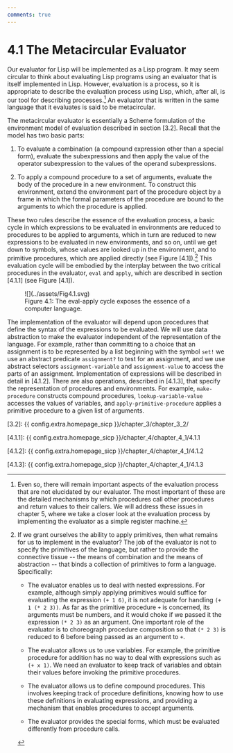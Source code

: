 ```yaml
---
comments: true
---
```


# 4.1 The Metacircular Evaluator
Our evaluator for Lisp will be implemented as a Lisp program. It may seem circular to think about evaluating Lisp programs using an evaluator that is itself implemented in Lisp. However, evaluation is a process, so it is appropriate to describe the evaluation process using Lisp, which, after all, is our tool for describing processes.[^1] An evaluator that is written in the same language that it evaluates is said to be metacircular.

The metacircular evaluator is essentially a Scheme formulation of the environment model of evaluation described in section [3.2]. Recall that the model has two basic parts:

1. To evaluate a combination (a compound expression other than a special form), evaluate the subexpressions and then apply the value of the operator subexpression to the values of the operand subexpressions.

2. To apply a compound procedure to a set of arguments, evaluate the body of the procedure in a new environment. To construct this environment, extend the environment part of the procedure object by a frame in which the formal parameters of the procedure are bound to the arguments to which the procedure is applied.

These two rules describe the essence of the evaluation process, a basic cycle in which expressions to be evaluated in environments are reduced to procedures to be applied to arguments, which in turn are reduced to new expressions to be evaluated in new environments, and so on, until we get down to symbols, whose values are looked up in the environment, and to primitive procedures, which are applied directly (see Figure [4.1]).[^2] This evaluation cycle will be embodied by the interplay between the two critical procedures in the evaluator, `eval` and `apply`, which are described in section [4.1.1] (see Figure [4.1]).

<div id="Figure4.1" markdown>
<figure markdown>
  ![](../assets/Fig4.1.svg)
  <figcaption markdown>
  Figure 4.1: The eval-apply cycle exposes the essence of a computer language.
  </figcaption>
</figure>
</div>

The implementation of the evaluator will depend upon procedures that define the syntax of the expressions to be evaluated. We will use data abstraction to make the evaluator independent of the representation of the language. For example, rather than committing to a choice that an assignment is to be represented by a list beginning with the symbol `set!` we use an abstract predicate `assignment?` to test for an assignment, and we use abstract selectors `assignment-variable` and `assignment-value` to access the parts of an assignment. Implementation of expressions will be described in detail in [4.1.2]. There are also operations, described in [4.1.3], that specify the representation of procedures and environments. For example, `make-procedure` constructs compound procedures, `lookup-variable-value` accesses the values of variables, and `apply-primitive-procedure` applies a primitive procedure to a given list of arguments.

[^1]:
    Even so, there will remain important aspects of the evaluation process that are not elucidated by our evaluator. The most important of these are the detailed mechanisms by which procedures call other procedures and return values to their callers. We will address these issues in chapter 5, where we take a closer look at the evaluation process by implementing the evaluator as a simple register machine.

[^2]:
    If we grant ourselves the ability to apply primitives, then what remains for us to implement in the evaluator? The job of the evaluator is not to specify the primitives of the language, but rather to provide the connective tissue -- the means of combination and the means of abstraction -- that binds a collection of primitives to form a language. Specifically:

    - The evaluator enables us to deal with nested expressions. For example, although simply applying primitives would suffice for evaluating the expression `(+ 1 6)`, it is not adequate for handling `(+ 1 (* 2 3))`. As far as the primitive procedure `+` is concerned, its arguments must be numbers, and it would choke if we passed it the expression `(* 2 3)` as an argument. One important role of the evaluator is to choreograph procedure composition so that `(* 2 3)` is reduced to 6 before being passed as an argument to `+`.

    - The evaluator allows us to use variables. For example, the primitive procedure for addition has no way to deal with expressions such as `(+ x 1)`. We need an evaluator to keep track of variables and obtain their values before invoking the primitive procedures.

    - The evaluator allows us to define compound procedures. This involves keeping track of procedure definitions, knowing how to use these definitions in evaluating expressions, and providing a mechanism that enables procedures to accept arguments.

    - The evaluator provides the special forms, which must be evaluated differently from procedure calls.    
    
[3.2]: {{ config.extra.homepage_sicp }}/chapter_3/chapter_3_2/

[4.1.1]: {{ config.extra.homepage_sicp }}/chapter_4/chapter_4_1/4.1.1

[4.1.2]: {{ config.extra.homepage_sicp }}/chapter_4/chapter_4_1/4.1.2

[4.1.3]: {{ config.extra.homepage_sicp }}/chapter_4/chapter_4_1/4.1.3
    
